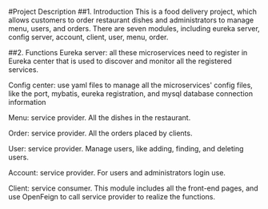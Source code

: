 #Project Description
##1. Introduction
This is a food delivery project, which allows customers to order restaurant dishes and administrators 
to manage menu, users, and orders.
There are seven modules, including eureka server, config server, account, client, user, menu, order.

##2. Functions
Eureka server: all these microservices need to register in Eureka center that is used to discover 
and monitor all the registered services.

Config center: use yaml files to manage all the microservices' config files, like the port, mybatis,
eureka registration, and mysql database connection information

Menu: service provider. All the dishes in the restaurant.

Order: service provider. All the orders placed by clients.

User: service provider. Manage users, like adding, finding, and deleting users.

Account: service provider. For users and administrators login use.

Client: service consumer. This module includes all the front-end pages, and use OpenFeign to call service provider
to realize the functions.
